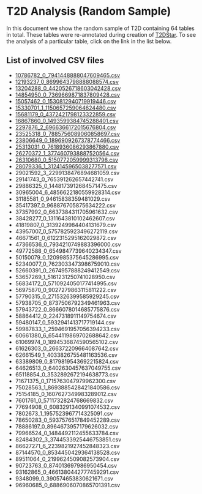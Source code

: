 # T2D Analysis (Random Sample)

In this document we show the random sample of T2D containing 64 tables in total. These tables were re-annotated during creation of [T2DStar](../../T2DStar/README.md). To see the analysis of a particular table, click on the link in the list below.

## List of involved CSV files

* [10786782_0_7941448888047609465.csv](./T2DTableAnalysis/10786782_0_7941448888047609465.csv.md)
* [12193237_0_8699643798888088574.csv](./T2DTableAnalysis/12193237_0_8699643798888088574.csv.md)
* [13204288_0_4420526718603042428.csv](./T2DTableAnalysis/13204288_0_4420526718603042428.csv.md)
* [14854950_0_7369669871837809428.csv](./T2DTableAnalysis/14854950_0_7369669871837809428.csv.md)
* [15057462_0_1530812940719919446.csv](./T2DTableAnalysis/15057462_0_1530812940719919446.csv.md)
* [15330701_1_1150657259064624480.csv](./T2DTableAnalysis/15330701_1_1150657259064624480.csv.md)
* [15681179_0_4372421798123322859.csv](./T2DTableAnalysis/15681179_0_4372421798123322859.csv.md)
* [16867860_0_1493599384745288401.csv](./T2DTableAnalysis/16867860_0_1493599384745288401.csv.md)
* [2297876_2_6966366172015676804.csv](./T2DTableAnalysis/2297876_2_6966366172015676804.csv.md)
* [23525318_0_7885756089060858697.csv](./T2DTableAnalysis/23525318_0_7885756089060858697.csv.md)
* [23806649_0_1896909267378774466.csv](./T2DTableAnalysis/23806649_0_1896909267378774466.csv.md)
* [25313031_0_7618936086293867880.csv](./T2DTableAnalysis/25313031_0_7618936086293867880.csv.md)
* [26270372_1_3774607938887520564.csv](./T2DTableAnalysis/26270372_1_3774607938887520564.csv.md)
* [26310680_0_5150772059999313798.csv](./T2DTableAnalysis/26310680_0_5150772059999313798.csv.md)
* [28079336_1_3124145965038277571.csv](./T2DTableAnalysis/28079336_1_3124145965038277571.csv.md)
* 29021592_3_2299138476894681059.csv
* 29141743_0_765391262657442741.csv
* 29886325_0_1448173912684571475.csv
* 30965004_6_4856622180559928314.csv
* 31185581_0_94615838359481029.csv
* 35417397_0_968876705875634222.csv
* 37357992_0_6637384311705961632.csv
* 38428277_0_1311643810102462607.csv
* 41819807_0_3139249984404131679.csv
* 43957007_0_5757825923496272119.csv
* 46671561_0_6122315295162029872.csv
* 47366536_0_7934210749883396000.csv
* 49772588_0_6549847739640234347.csv
* 50150079_0_1209985375645286995.csv
* 52340077_0_7623033473986759010.csv
* 52660391_0_2674957888249412549.csv
* 53657269_1_5161231250741028950.csv
* 56834172_0_5710924050177414995.csv
* 56975870_0_9027279863115811222.csv
* 57790315_0_2715326399585929245.csv
* 57938705_0_8737506792349461963.csv
* 57943722_0_8666078014685775876.csv
* 58864412_0_2247318911149754674.csv
* 59480147_0_5932941413717719144.csv
* 59987833_1_2594691957056394233.csv
* 60661380_6_6544119869702688642.csv
* 61069974_0_1894536874590565102.csv
* 61626303_0_266372209664087642.csv
* 62661549_1_4033826755481163536.csv
* 63389809_0_8179819543692215824.csv
* 64626513_0_6402630457637049755.csv
* 65118854_0_3532892672194638773.csv
* 71671375_0_1715763047979962300.csv
* 75028563_1_8693885428421840586.csv
* 75154185_0_1607627349983289012.csv
* 7601761_0_5711732824768669832.csv
* 77694908_0_6083291340991074532.csv
* 7802673_1_1957523967714325091.csv
* 78650283_0_5937576517849452289.csv
* 78886197_0_8964673957179626032.csv
* 79966524_0_1484492112455633784.csv
* 82484302_3_3744533925446753851.csv
* 86627271_6_2239821927452848323.csv
* 87144570_0_8534450429364138528.csv
* 89511064_0_2199624509082573904.csv
* 90723763_0_874013697986950454.csv
* 93162865_0_4661380442777459291.csv
* 9348099_0_390574653830621671.csv
* 96960685_0_6886906070865701391.csv
